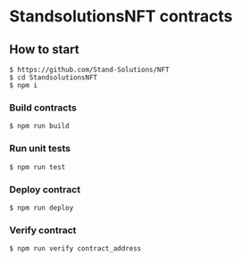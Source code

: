 # StandsolutionsNFT contracts

## How to start

```shell
$ https://github.com/Stand-Solutions/NFT
$ cd StandsolutionsNFT
$ npm i
```

### Build contracts

```shell
$ npm run build
```

### Run unit tests

```shell
$ npm run test
```

### Deploy contract

```shell
$ npm run deploy
```

### Verify contract
```shell
$ npm run verify contract_address
```
